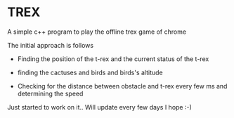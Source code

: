 # TREX
A simple c++ program to play the offline trex game of chrome


The initial approach is follows

* Finding the position of the t-rex and the current status of the t-rex

* finding the cactuses and birds and birds's altitude

* Checking for the distance between obstacle and t-rex every few ms and determining the speed


Just started to work on it.. Will update every few days I hope :-) 
